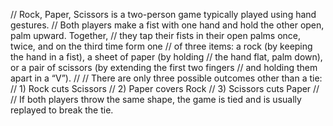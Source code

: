 //  Rock, Paper, Scissors is a two-person game typically played using hand gestures.
//  Both players make a fist with one hand and hold the other open, palm upward. Together,
//  they tap their fists in their open palms once, twice, and on the third time form one
//  of three items: a rock (by keeping the hand in a fist), a sheet of paper (by holding
//  the hand flat, palm down), or a pair of scissors (by extending the first two fingers
//  and holding them apart in a “V”).
//
// There are only three possible outcomes other than a tie:
//  1) Rock cuts Scissors
//  2) Paper covers Rock
//  3) Scissors cuts Paper
//
// If both players throw the same shape, the game is tied and is usually replayed to break the tie.
